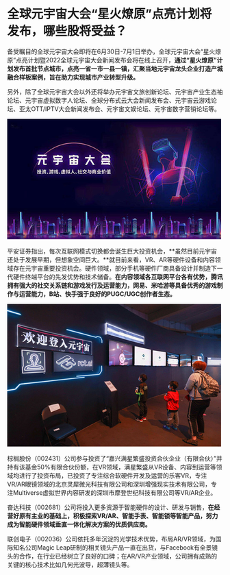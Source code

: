 # 全球元宇宙大会“星火燎原”点亮计划将发布，哪些股将受益？


备受瞩目的全球元宇宙大会即将在6月30日-7月1日举办，全球元宇宙大会“星火燎原”点亮计划暨2022全球元宇宙大会新闻发布会将在线上召开，**通过“星火燎原”计划发布首批节点城市，点亮一省一市一县一镇，汇聚当地元宇宙龙头企业打造产城融合样板案例，旨在助力实现城市产业转型升级。**

另外，除了全球元宇宙大会以外还将举办元宇宙文旅创新论坛、元宇宙产业生态袖论坛、元宇宙虚拟数字人论坛、全球分布式云大会新闻发布会、元宇宙云游戏论坛、亚太OTT/IPTV大会新闻发布会、元宇宙文娱论坛、元宇宙数字营销论坛等。

![配图一](ad22757987f805.jpg)

平安证券指出，每次互联网模式切换都会诞生巨大投资机会，**虽然目前元宇宙还处于发展早期，但想象空间巨大。**就目前来看，VR、AR等硬件设备和内容领域存在元宇宙重要投资机会。硬件领域，部分手机等硬件厂商具备设计并制造下一代硬件终端平台的先发优势和技术储备。**在内容领域各互联网平台各有优势，腾讯拥有强大的社交关系链和游戏发行及运营能力，网易、米哈游等具备优秀的游戏制作与运营能力，B站、快手强于良好的PUGC/UGC创作者生态。**

![配图一](8aa963bad0a34d.jpg)

棕榈股份（002431）公司参与投资了“嘉兴满星繁盛投资合伙企业（有限合伙）”并持有该基金50%有限合伙份额，在VR领域，满星繁盛从VR设备、内容到运营等领域均进行了投资布局，已投资了专注综合软硬件开发及运营的乐客VR，专注VR/AR眼镜领域的北京灵犀微光科技有限公司和深圳增强现实技术有限公司，专注Multiverse虚拟世界内容研发的深圳市摩登世纪科技有限公司等VR/AR企业。

奋达科技（002681）公司将投入更多资源于智能硬件的设计、研发与销售，**在经营好原有主业的基础上，积极探索VR/AR、智能手表、智能锁等智能产品，努力成为智能硬件领域垂直一体化解决方案的优质供应商。**

联创电子（002036）公司依托多年沉淀的光学技术优势，布局AR/VR领域，为国际知名公司Magic Leap研制的相关镜头产品一直在出货，与Facebook有全景镜头的合作，在行业已经树立了良好的口碑；在AR/VR产业领域，公司拥有成熟的关键的核心技术比如几何光波导，超薄镜头等。

